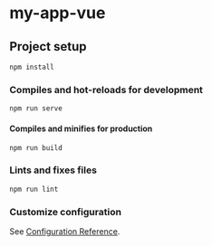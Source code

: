 # my-app-vue

## Project setup
```
npm install
```

### Compiles and hot-reloads for development
```
npm run serve
```

#### Compiles and minifies for production
```
npm run build
```

### Lints and fixes files
```
npm run lint
```

### Customize configuration
See [Configuration Reference](https://cli.vuejs.org/config/).
